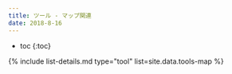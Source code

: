 ```yaml
---
title: ツール - マップ関連
date: 2018-8-16
---
```


- toc
{:toc}

{% include list-details.md type="tool" list=site.data.tools-map %}
